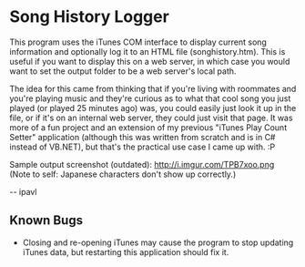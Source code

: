 Song History Logger
===================

This program uses the iTunes COM interface to display current song information and
optionally log it to an HTML file (songhistory.htm). This is useful if you want to
display this on a web server, in which case you would want to set the output folder
to be a web server's local path.

The idea for this came from thinking that if you're living with roommates and you're
playing music and they're curious as to what that cool song you just played (or played
25 minutes ago) was, you could easily just look it up in the file, or if it's on an
internal web server, they could just visit that page. It was more of a fun project and
an extension of my previous "iTunes Play Count Setter" application (although this was
written from scratch and is in C# instead of VB.NET), but that's the practical use case
I came up with. :P

Sample output screenshot (outdated): http://i.imgur.com/TPB7xoo.png
(Note to self: Japanese characters don't show up correctly.)

-- ipavl

Known Bugs
----------
* Closing and re-opening iTunes may cause the program to stop updating iTunes data, but
  restarting this application should fix it.